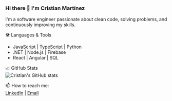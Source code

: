 ### Hi there 👋 I'm Cristian Martínez

I'm a software engineer passionate about clean code, solving problems, and continuously improving my skills.

🛠️ Languages & Tools  
- JavaScript | TypeScript | Python  
- .NET | Node.js | Firebase  
- React | Angular | SQL

📈 GitHub Stats  
![Cristian's GitHub stats](https://github-readme-stats.vercel.app/api?username=cristianmh&show_icons=true&theme=default)

📫 How to reach me:  
[LinkedIn](https://linkedin.com/in/your-link) | [Email](mailto:your@email.com)
